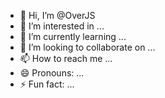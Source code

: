 - 👋 Hi, I’m @OverJS
- 👀 I’m interested in ...
- 🌱 I’m currently learning ...
- 💞️ I’m looking to collaborate on ...
- 📫 How to reach me ...
- 😄 Pronouns: ...
- ⚡ Fun fact: ...

<!---
OverJS/OverJS is a ✨ special ✨ repository because its `README.md` (this file) appears on your GitHub profile.
You can click the Preview link to take a look at your changes.
--->
